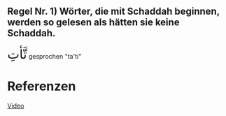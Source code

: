 ## Regel Nr. 1) Wörter, die mit Schaddah beginnen, werden so gelesen als hätten sie keine Schaddah.

<span style="font-size: 22pt">تَّأتِ</span>
gesprochen "ta'ti"

# Referenzen
[Video](https://youtu.be/ftB68_7QRz4)